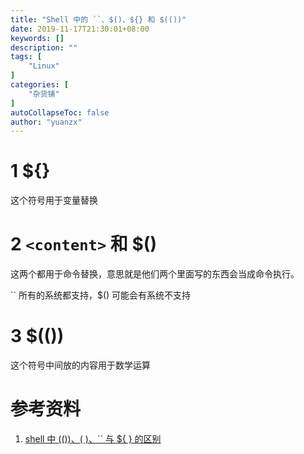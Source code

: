 ```yaml
---
title: "Shell 中的 ``、$()、${} 和 $(())"
date: 2019-11-17T21:30:01+08:00
keywords: []
description: ""
tags: [
    "Linux"
]
categories: [
    "杂货铺"
]
autoCollapseToc: false
author: "yuanzx"
---
```


# 1 ${<content>}

这个符号用于变量替换

# 2 `<content>` 和 $(<content>)

这两个都用于命令替换，意思就是他们两个里面写的东西会当成命令执行。

`` 所有的系统都支持，$() 可能会有系统不支持

# 3 $((<content>))

这个符号中间放的内容用于数学运算

# 参考资料

1. [shell 中 $(())、$( )、`` 与 ${ } 的区别](https://www.jianshu.com/p/7e711c297c02)

